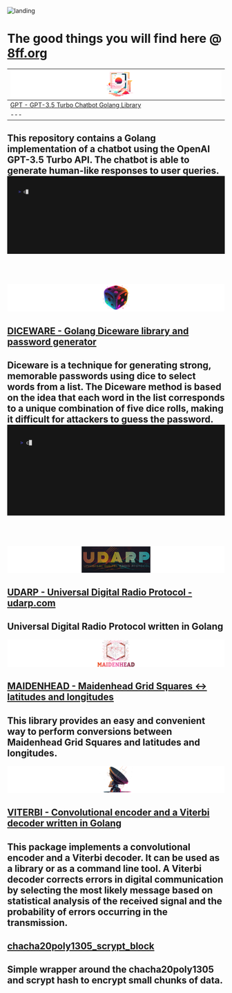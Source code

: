 ![landing](https://user-images.githubusercontent.com/96321026/208686753-04fae28b-d3f0-45ab-8d15-6a65a9aafcff.png)

# The good things you will find here @ [8ff.org](https://8ff.org)

| ![logo](https://github.com/8ff/gpt/blob/main/media/logo_small.svg) |
| --- |
| [GPT - GPT-3.5 Turbo Chatbot Golang Library](https://github.com/8ff/gpt) |
| --- |
This repository contains a Golang implementation of a chatbot using the OpenAI GPT-3.5 Turbo API. The chatbot is able to generate human-like responses to user queries.<br>
![example](https://github.com/8ff/gpt/blob/main/media/chat.gif)
---------------------------------------
<br><br>

![logo](https://github.com/8ff/diceware/blob/main/media/logo_small.svg)
## [DICEWARE - Golang Diceware library and password generator](https://github.com/8ff/diceware)
Diceware is a technique for generating strong, memorable passwords using dice to select words from a list. The Diceware method is based on the idea that each word in the list corresponds to a unique combination of five dice rolls, making it difficult for attackers to guess the password.<br>
![example](https://github.com/8ff/diceware/blob/main/media/pwgen.gif)
---------------------------------------
<br><br>

![logo](https://github.com/8ff/udarp/blob/main/media/logo_small.svg)
## [UDARP - Universal Digital Radio Protocol - udarp.com](https://udarp.com)
Universal Digital Radio Protocol written in Golang<br>
---------------------------------------

![logo](https://github.com/8ff/maidenhead/blob/main/media/logo_small.svg)
## [MAIDENHEAD - Maidenhead Grid Squares <-> latitudes and longitudes](https://github.com/8ff/maidenhead)
This library provides an easy and convenient way to perform conversions between Maidenhead Grid Squares and latitudes and longitudes.<br>
---------------------------------------

![logo](https://github.com/8ff/viterbi/blob/main/media/logo_small.svg)
## [VITERBI - Convolutional encoder and a Viterbi decoder written in Golang](https://github.com/8ff/viterbi)
This package implements a convolutional encoder and a Viterbi decoder. It can be used as a library or as a command line tool.
A Viterbi decoder corrects errors in digital communication by selecting the most likely message based on statistical analysis of the received signal and the probability of errors occurring in the transmission.<br>
---------------------------------------

## [chacha20poly1305_scrypt_block](https://github.com/8ff/chacha20poly1305_scrypt_block)
Simple wrapper around the chacha20poly1305 and scrypt hash to encrypt small chunks of data.<br>
---------------------------------------
